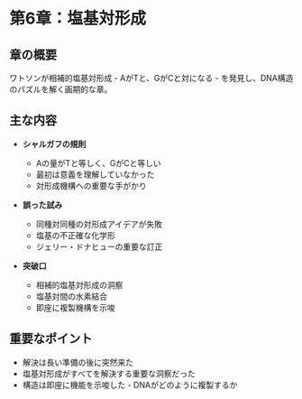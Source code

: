 # 第6章：塩基対形成

## 章の概要
ワトソンが相補的塩基対形成 - AがTと、GがCと対になる - を発見し、DNA構造のパズルを解く画期的な章。

## 主な内容
- **シャルガフの規則**
  - Aの量がTと等しく、GがCと等しい
  - 最初は意義を理解していなかった
  - 対形成機構への重要な手がかり

- **誤った試み**
  - 同種対同種の対形成アイデアが失敗
  - 塩基の不正確な化学形
  - ジェリー・ドナヒューの重要な訂正

- **突破口**
  - 相補的塩基対形成の洞察
  - 塩基対間の水素結合
  - 即座に複製機構を示唆

## 重要なポイント
- 解決は長い準備の後に突然来た
- 塩基対形成がすべてを解決する重要な洞察だった
- 構造は即座に機能を示唆した - DNAがどのように複製するか